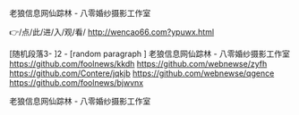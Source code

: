
老狼信息网仙踪林 - 八零婚纱摄影工作室




👉/点/此/进/入/观/看/ http://wencao66.com?ypuwx.html




[随机段落3-
]2 - [random paragraph
]
老狼信息网仙踪林 - 八零婚纱摄影工作室 https://github.com/foolnews/kkdh
https://github.com/webnewse/zyfh
https://github.com/Contere/jqkjb
https://github.com/webnewse/qgence
https://github.com/foolnews/bjwvnx





老狼信息网仙踪林 - 八零婚纱摄影工作室
